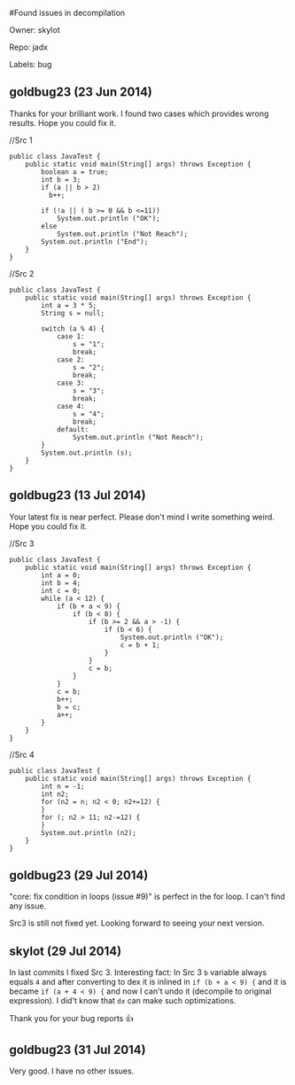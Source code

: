 #Found issues in decompilation

Owner: skylot

Repo: jadx

Labels: bug 

## goldbug23 (23 Jun 2014)

Thanks for your brilliant work.  I found two cases which provides wrong results.  Hope you could fix it.

//Src 1

```
public class JavaTest {
    public static void main(String[] args) throws Exception {
        boolean a = true;
        int b = 3;
        if (a || b > 2)
          b++;

        if (!a || ( b >= 0 && b <=11))  
            System.out.println ("OK");
        else
            System.out.println ("Not Reach");   
        System.out.println ("End");
    }
}
```

//Src 2

```
public class JavaTest {
    public static void main(String[] args) throws Exception {
        int a = 3 * 5;
        String s = null;

        switch (a % 4) {
            case 1:
                s = "1";
                break;
            case 2:
                s = "2";
                break;
            case 3:
                s = "3";
                break;
            case 4:
                s = "4";
                break;
            default:
                System.out.println ("Not Reach");   
        }
        System.out.println (s);
    }
}
```


## goldbug23 (13 Jul 2014)

Your latest fix is near perfect.  Please don't mind I write something weird.  Hope you could fix it.

//Src 3

```
public class JavaTest {
    public static void main(String[] args) throws Exception {
        int a = 0;
        int b = 4;
        int c = 0;
        while (a < 12) {
            if (b + a < 9) {
                if (b < 8) {
                    if (b >= 2 && a > -1) {
                        if (b < 6) {
                            System.out.println ("OK");
                            c = b + 1;
                        } 
                    }
                    c = b;
                }
            }
            c = b;
            b++;
            b = c;
            a++;
        }
    }
}
```

//Src 4

```
public class JavaTest {
    public static void main(String[] args) throws Exception {
        int n = -1;
        int n2;
        for (n2 = n; n2 < 0; n2+=12) {
        }
        for (; n2 > 11; n2-=12) {
        }
        System.out.println (n2); 
    }
}
```


## goldbug23 (29 Jul 2014)

"core: fix condition in loops (issue #9)" is perfect in the for loop.  I can't find any issue.

Src3 is still not fixed yet.  Looking forward to seeing your next version.


## skylot (29 Jul 2014)

In last commits I fixed Src 3.
Interesting fact:
In Src 3 `b` variable always equals `4` and after converting to dex it is inlined in `if (b + a < 9) {` and it is became `if (a + 4 < 9) {` and now I can't undo it (decompile to original expression). 
I did't know that `dx` can make such optimizations.

Thank you for your bug reports :+1: 


## goldbug23 (31 Jul 2014)

Very good.  I have no other issues.


